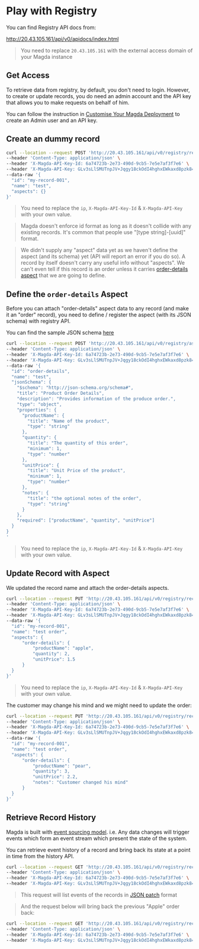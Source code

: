 # Play with Registry

You can find Registry API docs from:

http://20.43.105.161/api/v0/apidocs/index.html

> You need to replace `20.43.105.161` with the external access domain of your Magda instance

## Get Access

To retrieve data from registry, by default, you don't need to login. However, to create or update records, you do need an admin account and the API key that allows you to make requests on behalf of him. 

You can follow the instruction in [Customise Your Magda Deployment](./customise-deployment.md) to create an Admin user and an API key.

## Create an dummy record

```bash
curl --location --request POST 'http://20.43.105.161/api/v0/registry/records' \
--header 'Content-Type: application/json' \
--header 'X-Magda-API-Key-Id: 6a74723b-2e73-490d-9cb5-7e5e7af3f7e6' \
--header 'X-Magda-API-Key: GLv3sLlSMUTnpJV+Jqgy18ckOdI4hghxEWkaxd8pzk8=' \
--data-raw '{
  "id": "my-record-001",
  "name": "test",
  "aspects": {}
}'
```

> You need to replace the `ip`, `X-Magda-API-Key-Id` & `X-Magda-API-Key` with your own value.

> Magda doesn't enforce id format as long as it doesn't collide with any existing records. It's common that people use "[type string]-[uuid]" format. 

> We didn't supply any "aspect" data yet as we haven't define the aspect (and its schema) yet (API will report an error if you do so). A record by itself doesn't carry any useful info  without "aspects". We can't even tell if this record is an order unless it carries [order-details aspect](./order-details-schema.json) that we are going to define.

## Define the `order-details` Aspect

Before you can attach "order-details" aspect data to any record (and make it an "order" record), you need to define / register the aspect (with its JSON schema) with registry API.

You can find the sample JSON schema [here](./order-details-schema.json)


```bash
curl --location --request POST 'http://20.43.105.161/api/v0/registry/aspects' \
--header 'Content-Type: application/json' \
--header 'X-Magda-API-Key-Id: 6a74723b-2e73-490d-9cb5-7e5e7af3f7e6' \
--header 'X-Magda-API-Key: GLv3sLlSMUTnpJV+Jqgy18ckOdI4hghxEWkaxd8pzk8=' \
--data-raw '{
  "id": "order-details",
  "name": "test",
  "jsonSchema": {
    "$schema": "http://json-schema.org/schema#",
    "title": "Product Order Details",
    "description": "Provides information of the produce order.",
    "type": "object",
    "properties": {
      "productName": {
        "title": "Name of the product",
        "type": "string"
      },
      "quantity": {
        "title": "The quantity of this order",
        "minimum": 1,
        "type": "number"
      },
      "unitPrice": {
        "title": "Unit Price of the product",
        "minimum": 1,
        "type": "number"
      },
      "notes": {
        "title": "the optional notes of the order",
        "type": "string"
      }
    },
    "required": ["productName", "quantity", "unitPrice"]
  }
}
'
```

> You need to replace the `ip`, `X-Magda-API-Key-Id` & `X-Magda-API-Key` with your own value.

## Update Record with Aspect 

We updated the record name and attach the order-details aspects.

```bash
curl --location --request PUT 'http://20.43.105.161/api/v0/registry/records/my-record-001' \
--header 'Content-Type: application/json' \
--header 'X-Magda-API-Key-Id: 6a74723b-2e73-490d-9cb5-7e5e7af3f7e6' \
--header 'X-Magda-API-Key: GLv3sLlSMUTnpJV+Jqgy18ckOdI4hghxEWkaxd8pzk8=' \
--data-raw '{
  "id": "my-record-001",
  "name": "test order",
  "aspects": {
      "order-details": {
          "productName": "apple",
          "quantity": 2,
          "unitPrice": 1.5
      }
  }
}'
```

> You need to replace the `ip`, `X-Magda-API-Key-Id` & `X-Magda-API-Key` with your own value.


The customer may change his mind and we might need to update the order:

```bash
curl --location --request PUT 'http://20.43.105.161/api/v0/registry/records/my-record-001' \
--header 'Content-Type: application/json' \
--header 'X-Magda-API-Key-Id: 6a74723b-2e73-490d-9cb5-7e5e7af3f7e6' \
--header 'X-Magda-API-Key: GLv3sLlSMUTnpJV+Jqgy18ckOdI4hghxEWkaxd8pzk8=' \
--data-raw '{
  "id": "my-record-001",
  "name": "test order",
  "aspects": {
      "order-details": {
          "productName": "pear",
          "quantity": 3,
          "unitPrice": 2.2,
          "notes": "Customer changed his mind"
      }
  }
}'
```

## Retrieve Record History

Magda is built with [event sourcing model](https://martinfowler.com/eaaDev/EventSourcing.html). i.e. Any data changes will trigger events which form an event stream which present the state of the system.

You can retrieve event history of a record and bring back its state at a point in time from the history API.

```bash
curl --location --request GET 'http://20.43.105.161/api/v0/registry/records/my-record-001/history' \
--header 'Content-Type: application/json' \
--header 'X-Magda-API-Key-Id: 6a74723b-2e73-490d-9cb5-7e5e7af3f7e6' \
--header 'X-Magda-API-Key: GLv3sLlSMUTnpJV+Jqgy18ckOdI4hghxEWkaxd8pzk8=' \
```

> This request will list events of the records in [JSON patch](http://jsonpatch.com/) format


> And the request below will bring back the previous "Apple" order back:

```bash
curl --location --request GET 'http://20.43.105.161/api/v0/registry/records/my-record-001/history/105199' \
--header 'Content-Type: application/json' \
--header 'X-Magda-API-Key-Id: 6a74723b-2e73-490d-9cb5-7e5e7af3f7e6' \
--header 'X-Magda-API-Key: GLv3sLlSMUTnpJV+Jqgy18ckOdI4hghxEWkaxd8pzk8='
```